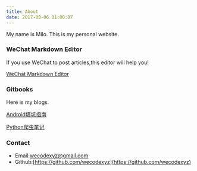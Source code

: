 ```yaml
---
title: About
date: 2017-08-06 01:00:07
---
```


My name is Milo. This is my personal website.

### WeChat Markdown Editor

If you use WeChat to post articles,this editor will help you!

[WeChat Markdown Editor](https://wecodexyz.github.io/wechat-markdown/)

### Gitbooks

Here is my blogs.

[Android填坑指南](https://wecodexyz.gitbooks.io/wecodebook/content/)

[Python爬虫笔记](https://www.gitbook.com/book/wecodexyz/python/details)

### Contact

- Email:wecodexyz@gmail.com
- Github:[https://github.com/wecodexyz](https://github.com/wecodexyz)
